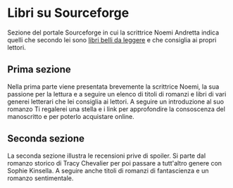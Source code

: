 # Libri su Sourceforge
Sezione del portale Sourceforge in cui la scrittrice Noemi Andretta indica quelli che secondo lei sono <A HREF=https://sourceforge.net/u/noemi-libri/da-leggere/>libri belli da leggere</A> e che consiglia ai propri lettori.
## Prima sezione
Nella prima parte viene presentata brevemente la scrittrice Noemi, la sua passione per la lettura e a seguire un elenco di titoli di romanzi e libri di vari generei letterari che lei consiglia ai lettori. A seguire un introduzione al suo romanzo Ti regalerei una stella e i link per approfondire la consoscenza del manoscritto e per poterlo acquistare online.
## Seconda sezione
La seconda sezione illustra le recensioni prive di spoiler. Si parte dal romanzo storico di Tracy Chevalier per poi passare a tutt'altro genere con Sophie Kinsella. A seguire anche titoli di romanzi di fantascienza e un romanzo sentimentale.

